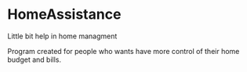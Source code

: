 # HomeAssistance
Little bit help in home managment

Program created for people who wants have more control of their home budget and bills.
